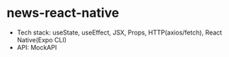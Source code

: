 # news-react-native

- Tech stack: useState, useEffect, JSX, Props, HTTP(axios/fetch), React Native(Expo CLI)
- API: MockAPI
